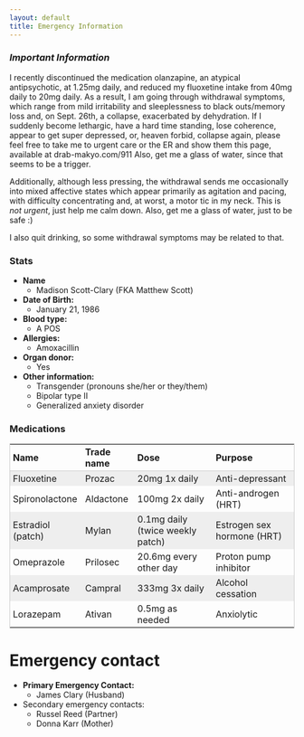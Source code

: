 ```yaml
---
layout: default
title: Emergency Information
---
```



<style>
table {
    border: 1px solid #ccc;
}
thead {
    border-bottom: 1px solid #ccc;
    text-align: left;
}
tbody tr:nth-child(odd) {
    background-color: #eee;
}
tbody td, thead th {
    padding: 3px 5px;
}
</style>

### *Important Information*

I recently discontinued the medication olanzapine, an atypical antipsychotic, at 1.25mg daily, and reduced my fluoxetine intake from 40mg daily to 20mg daily.  As a result, I am going through withdrawal symptoms, which range from mild irritability and sleeplessness to black outs/memory loss and, on Sept. 26th, a collapse, exacerbated by dehydration.  If I suddenly become lethargic, have a hard time standing, lose coherence, appear to get super depressed, or, heaven forbid, collapse again, please feel free to take me to urgent care or the ER and show them this page, available at drab-makyo.com/911  Also, get me a glass of water, since that seems to be a trigger.

Additionally, although less pressing, the withdrawal sends me occasionally into mixed affective states which appear primarily as agitation and pacing, with difficulty concentrating and, at worst, a motor tic in my neck.  This is *not urgent*, just help me calm down.  Also, get me a glass of water, just to be safe :)

I also quit drinking, so some withdrawal symptoms may be related to that.

### Stats

* **Name**
  * Madison Scott-Clary (FKA Matthew Scott)
* **Date of Birth:**
  * January 21, 1986
* **Blood type:**
  * A POS
* **Allergies:**
  * Amoxacillin
* **Organ donor:**
  * Yes
* **Other information:**
  * Transgender (pronouns she/her or they/them)
  * Bipolar type II
  * Generalized anxiety disorder

### Medications

| Name | Trade name | Dose | Purpose |
|---|---|---|---|
| Fluoxetine | Prozac | 20mg 1x daily | Anti-depressant |
| Spironolactone | Aldactone | 100mg 2x daily | Anti-androgen (HRT) |
| Estradiol (patch) | Mylan | 0.1mg daily (twice weekly patch) | Estrogen sex hormone (HRT) |
| Omeprazole | Prilosec | 20.6mg every other day | Proton pump inhibitor |
| Acamprosate | Campral | 333mg 3x daily | Alcohol cessation | 
| Lorazepam | Ativan | 0.5mg as needed | Anxiolytic |

# Emergency contact

* **Primary Emergency Contact:**
  * James Clary (Husband) <span id="jd-num"></span>
* Secondary emergency contacts:
  * Russel Reed (Partner) <span id="russ-num"></span>
  * Donna Karr (Mother) <span id="mom-num"></span>

<script type="text/javascript">
function a(b){var c='';for(var d=0;d<b.length;d++){e=b.charCodeAt(d)-97;if(e>=0&&e<=9){c+=e;}else{c+=b.charAt(d);}}return c;}

document.getElementById('jd-num').innerHTML = a('+b hca-cia-jhgg');
document.getElementById('russ-num').innerHTML = a('+b fab-gia-bdhb');
document.getElementById('mom-num').innerHTML = a('+b dad-ffb-febd');
</script>
